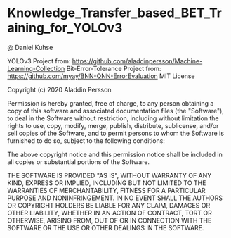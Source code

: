 # Knowledge_Transfer_based_BET_Training_for_YOLOv3
@ Daniel Kuhse 


YOLOv3 Project from: https://github.com/aladdinpersson/Machine-Learning-Collection
Bit-Error-Tolerance Project from: https://github.com/myay/BNN-QNN-ErrorEvaluation
MIT License

Copyright (c) 2020 Aladdin Persson

Permission is hereby granted, free of charge, to any person obtaining a copy
of this software and associated documentation files (the "Software"), to deal
in the Software without restriction, including without limitation the rights
to use, copy, modify, merge, publish, distribute, sublicense, and/or sell
copies of the Software, and to permit persons to whom the Software is
furnished to do so, subject to the following conditions:

The above copyright notice and this permission notice shall be included in all
copies or substantial portions of the Software.

THE SOFTWARE IS PROVIDED "AS IS", WITHOUT WARRANTY OF ANY KIND, EXPRESS OR
IMPLIED, INCLUDING BUT NOT LIMITED TO THE WARRANTIES OF MERCHANTABILITY,
FITNESS FOR A PARTICULAR PURPOSE AND NONINFRINGEMENT. IN NO EVENT SHALL THE
AUTHORS OR COPYRIGHT HOLDERS BE LIABLE FOR ANY CLAIM, DAMAGES OR OTHER
LIABILITY, WHETHER IN AN ACTION OF CONTRACT, TORT OR OTHERWISE, ARISING FROM,
OUT OF OR IN CONNECTION WITH THE SOFTWARE OR THE USE OR OTHER DEALINGS IN THE
SOFTWARE.

